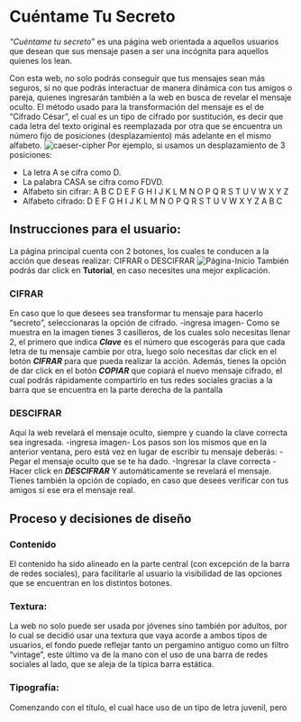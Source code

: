 # Cuéntame Tu Secreto

_“Cuéntame tu secreto”_ es una página web orientada a aquellos usuarios que desean que sus mensaje pasen a ser una incógnita para aquellos quienes los lean. 


Con esta web, no solo podrás conseguir que tus mensajes sean más seguros, si no que podrás interactuar de manera dinámica con tus amigos o pareja, quienes ingresarán también a la web en busca de revelar el mensaje oculto.
El método usado para la transformación del mensaje es el de “Cifrado César”, el cual es un tipo de cifrado por sustitución, es decir que cada letra del texto original es reemplazada por otra que se encuentra un número fijo de posiciones (desplazamiento) más adelante en el mismo alfabeto.
![caeser-cipher](https://upload.wikimedia.org/wikipedia/commons/thumb/2/2b/Caesar3.svg/2000px-Caesar3.svg.png)
Por ejemplo, si usamos un desplazamiento de 3 posiciones:
- La letra A se cifra como D.
- La palabra CASA se cifra como FDVD.
- Alfabeto sin cifrar: A B C D E F G H I J K L M N O P Q R S T U V W X Y Z
- Alfabeto cifrado: D E F G H I J K L M N O P Q R S T U V W X Y Z A B C

## Instrucciones para el usuario:

La página principal cuenta con 2 botones, los cuales te conducen a la acción que deseas realizar: 
CIFRAR o DESCIFRAR
![Página-Inicio]()
También podrás dar click en **Tutorial**, en caso necesites una mejor explicación.
### CIFRAR
En caso que lo que desees sea transformar tu mensaje para hacerlo “secreto”, seleccionaras la opción de cifrado.
-ingresa imagen-
Como se muestra en la imagen tienes 3 casilleros, de los cuales solo necesitas llenar 2, el primero que indica _**Clave**_  es el número que escogerás para que cada letra de tu mensaje cambie por otra, luego solo necesitas dar click en el botón _**CIFRAR**_ para que pueda realizar la acción.
Además, tienes la opción de dar click en el botón  _**COPIAR**_  que copiará el nuevo mensaje cifrado, el cual podrás rápidamente compartirlo en tus redes sociales gracias a la barra que se encuentra en la parte derecha de la pantalla
### DESCIFRAR
Aquí la web revelará el mensaje oculto, siempre y cuando la clave correcta sea ingresada.
-ingresa imagen-
Los pasos son los mismos que en la anterior ventana, pero está vez en lugar de escribir tu mensaje deberás:
-Pegar el mensaje oculto que se te ha dado.
-Ingresar la clave correcta
-Hacer click en _**DESCIFRAR**_
Y automáticamente se revelará el mensaje.
Tienes también la opción de copiado, en caso que desees verificar con tus amigos si ese era el mensaje real.
## Proceso y decisiones de diseño
### Contenido
El contenido ha sido alineado en la parte central (con excepción de la barra de redes sociales), para facilitarle al usuario la visibilidad de las opciones que se encuentran en los distintos botones.
### Textura: 
La web no solo puede ser usada por jóvenes sino también por adultos, por lo cual se decidió usar una textura que vaya acorde a ambos tipos de usuarios, el fondo puede reflejar tanto un pergamino antiguo como un filtro “vintage”, este último va de la mano con el uso de una barra de redes sociales al lado, que se aleja de la típica barra estática.
### Tipografía: 
Comenzando con el título, el cual hace uso de un tipo de letra juvenil, pero 
